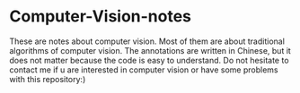 # Computer-Vision-notes
These are notes about computer vision. Most of them are about traditional algorithms of computer vision.
The annotations are written in Chinese, but it does not matter because the code is easy to understand.
Do not hesitate to contact me if u are interested in computer vision or have some problems with this repository:)
